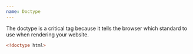 ```yaml
---
name: Doctype
---
```


The doctype is a critical tag because it tells the browser which standard to use when rendering your website.

```html
<!doctype html>
```
